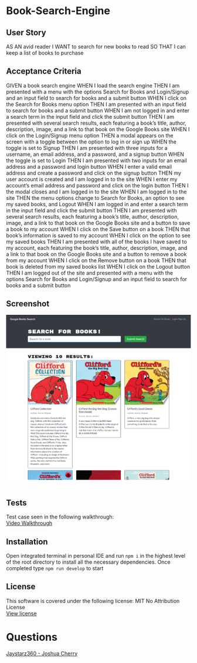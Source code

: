# Book-Search-Engine

## User Story
AS AN avid reader
I WANT to search for new books to read
SO THAT I can keep a list of books to purchase


## Acceptance Criteria
GIVEN a book search engine
WHEN I load the search engine
THEN I am presented with a menu with the options Search for Books and Login/Signup and an input field to search for books and a submit button
WHEN I click on the Search for Books menu option
THEN I am presented with an input field to search for books and a submit button
WHEN I am not logged in and enter a search term in the input field and click the submit button
THEN I am presented with several search results, each featuring a book’s title, author, description, image, and a link to that book on the Google Books site
WHEN I click on the Login/Signup menu option
THEN a modal appears on the screen with a toggle between the option to log in or sign up
WHEN the toggle is set to Signup
THEN I am presented with three inputs for a username, an email address, and a password, and a signup button
WHEN the toggle is set to Login
THEN I am presented with two inputs for an email address and a password and login button
WHEN I enter a valid email address and create a password and click on the signup button
THEN my user account is created and I am logged in to the site
WHEN I enter my account’s email address and password and click on the login button
THEN I the modal closes and I am logged in to the site
WHEN I am logged in to the site
THEN the menu options change to Search for Books, an option to see my saved books, and Logout
WHEN I am logged in and enter a search term in the input field and click the submit button
THEN I am presented with several search results, each featuring a book’s title, author, description, image, and a link to that book on the Google Books site and a button to save a book to my account
WHEN I click on the Save button on a book
THEN that book’s information is saved to my account
WHEN I click on the option to see my saved books
THEN I am presented with all of the books I have saved to my account, each featuring the book’s title, author, description, image, and a link to that book on the Google Books site and a button to remove a book from my account
WHEN I click on the Remove button on a book
THEN that book is deleted from my saved books list
WHEN I click on the Logout button
THEN I am logged out of the site and presented with a menu with the options Search for Books and Login/Signup and an input field to search for books and a submit button  

##  Screenshot
![Site Screenshot](./client/public/assets/BookSearch.PNG)
<br>
<br>

## Tests
Test case seen in the following walkthrough: <br>
[Video Walkthrough](https://drive.google.com/file/d/11GxCwhhglL1Y6vPFxLm4LsBfhA5vMxEo/view?usp=sharing)

## Installation
  Open integrated terminal in personal IDE and run `npm i` in the highest level of the root directory to install all the necessary dependencies. Once completed type `npm run develop` to start

  ## License
This software is covered under the following license:
MIT No Attribution License <br>
[View license](https://opensource.org/license/mit-0/)

# Questions
[Jaystarz360 - Joshua Cherry](https://github.com/Jaystarz360)